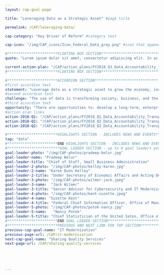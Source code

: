 ```yaml
---
layout: cap-goal-page

title: "Leveraging Data as a Strategic Asset" #page title

permalink: /CAP/leveraging-data/

cap-category: "Key Driver of Reform" #category text

cap-icon: "/img/CAP_icons/Icon_Federal_Data_gray.png" #icon that appears next to title

#***********************FLOATING BOX SECTION*****************************
quote: "Lorem ipsum dolor sit amet, consectetur adipiscing elit. In ac velit et neque tincidunt sagittis. Aliquam eget lacinia sapien."

current-action-plan: "/CAP/action_plans/FY2018_Q3_Data_Accountability_Transparency.pdf"
#***********************FLOATING BOX SECTION*****************************

#***********************ACCORDION SECTION*****************************
#first accordion text
statement: "Leverage data as a strategic asset to grow the economy, increase the effectiveness of the Federal Government, facilitate oversight, and promote transparency."
#second accordion text
challenge: "The use of data is transforming society, business, and the economy. Data provided by the Federal Government have a unique place in society and maintaining trust in Federal data is pivotal to a democratic process. The Federal Government needs a robust, integrated approach to using data to deliver on mission, serve customers, and steward resources while respecting privacy and confidentiality."
#third accordion text
opportunity: "There are opportunities to: develop a long-term, enterprise-wide Federal Data Strategy to better govern and leverage the Federal Government’s data; enable government data to be accessible and useful for the American public, businesses, and researchers; improve the use of data for decision-making and accountability for the Federal Government, including for policy-making, innovation, oversight, and learning."
#action plan links
action-2018-Q1: "/CAP/action_plans/FY2018_Q1_Data_Accountability_Transparency.pdf"
action-2018-Q2: "/CAP/action_plans/FY2018_Q2_Data_Accountability_Transparency.pdf"
action-2018-Q2: "/CAP/action_plans/FY2018_Q3_Data_Accountability_Transparency.pdf"

#***********************HIGHLIGHTS SECTION - INCLUDES NEWS AND EVENTS*****************************
tag: "data"
#***********************END HIGHLIGHTS SECTION - INCLUDES NEWS AND EVENTS*****************************
#************************GOAL LEADER SECTION - up to 6 goal leaders possible by creating up to 6 sections below***************************
goal-leader-photo: "/img/CAP-photos/pradeep-belur.jpg"
goal-leader-name: "Pradeep Belur"
goal-leader-title: "Chief of Staff, Small Business Administration"
goal-leader-2-photo: "/img/CAP-photos/kelley-karen.jpg"
goal-leader-2-name: "Karen Dunn Kelley"
goal-leader-2-title: "Under Secretary of Economic Affairs and Acting Deputy Secretary, Department of Commerce"
goal-leader-3-photo: "/img/CAP-photos/wilmer-jack.jpeg"
goal-leader-3-name:  "Jack Wilmer"
goal-leader-3-title: "Senior Advisor for Cybersecurity and IT Modernization, Office of Science and Technology Policy"
goal-leader-4-photo: "/img/CAP-photos/kent-suzette.jpeg"
goal-leader-4-name: "Suzette Kent"
goal-leader-4-title: "Federal Chief Information Officer, Office of Management and Budget"
goal-leader-5-photo: "/img/CAP-photos/potok-nancy.jpg"
goal-leader-5-name:   "Nancy Potok"
goal-leader-5-title: "Chief Statistician of the United Sates, Office of Management and Budget"
#***********************END GOAL LEADER SECTION*****************************8
#***********************PREVIOUS AND NEXT LINK FOR TOP SECTION*****************************8
previous-cap-goal-name: "IT Modernization"
previous-page-url: /CAP/it-modernization
next-cap-goal-name: "Sharing Quality Services"
next-page-url: /CAP/sharing-quality-services





---
```

